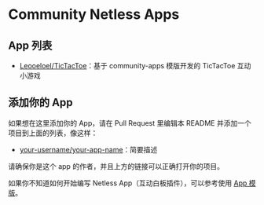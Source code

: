 # Community Netless Apps

## App 列表

- [Leooeloel/TicTacToe](https://github.com/Leooeloel/TicTacToe/tree/react)：基于 community-apps 模版开发的 TicTacToe 互动小游戏

## 添加你的 App

如果想在这里添加你的 App，请在 Pull Request 里编辑本 README 并添加一个项目到上面的列表，像这样：

- [your-username/your-app-name](https://github.com/your-username/your-app-name)：简要描述

请确保你是这个 app 的作者，并且上方的链接可以正确打开你的项目。

如果你不知道如何开始编写 Netless App（互动白板插件），可以参考使用 [App 模版](https://github.com/netless-io/community-app-template)。
